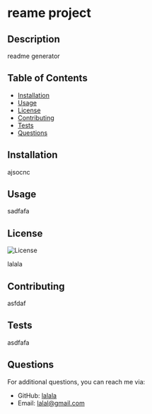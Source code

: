 # reame project

## Description

readme generator

## Table of Contents

- [Installation](#installation)
- [Usage](#usage)
- [License](#license)
- [Contributing](#contributing)
- [Tests](#tests)
- [Questions](#questions)

## Installation

ajsocnc

## Usage

sadfafa

## License

![License](https://img.shields.io/badge/license-Apache%202.0-blue.svg)

lalala

## Contributing

asfdaf

## Tests

asdfafa

## Questions

For additional questions, you can reach me via:
- GitHub: [lalala](https://github.com/lalala)
- Email: lalal@gmail.com
